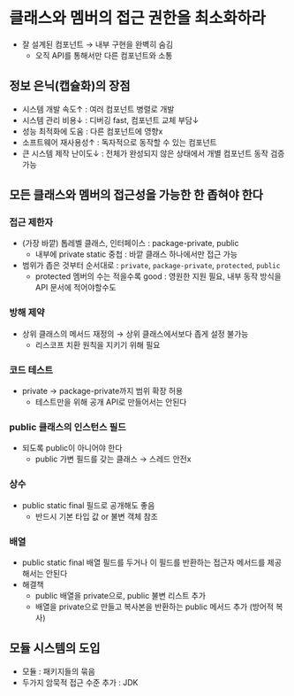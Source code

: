 # 클래스와 멤버의 접근 권한을 최소화하라

- 잘 설계된 컴포넌트 → 내부 구현을 완벽히 숨김
    - 오직 API를 통해서만 다른 컴포넌트와 소통

## 정보 은닉(캡슐화)의 장점

- 시스템 개발 속도↑ : 여러 컴포넌트 병렬로 개발
- 시스템 관리 비용↓ : 디버깅 fast, 컴포넌트 교체 부담↓
- 성능 최적화에 도움 : 다른 컴포넌트에 영향x
- 소프트웨어 재사용성↑ : 독자적으로 동작할 수 있는 컴포넌트
- 큰 시스템 제작 난이도↓ : 전체가 완성되지 않은 상태에서 개별 컴포넌트 동작 검증 가능

## 모든 클래스와 멤버의 접근성을 가능한 한 좁혀야 한다

### 접근 제한자

- (가장 바깥) 톱레벨 클래스, 인터페이스 : package-private, public
    - 내부에 private static 중첩 : 바깥 클래스 하나에서만 접근 가능
- 범위가 좁은 것부터 순서대로 : `private`, `package-private`, `protected`, `public`
    - protected 멤버의 수는 적을수록 good : 영원한 지원 필요, 내부 동작 방식을 API 문서에 적어야할수도

### 방해 제약

- 상위 클래스의 메서드 재정의 → 상위 클래스에서보다 좁게 설정 불가능
    - 리스코프 치환 원칙을 지키기 위해 필요

### 코드 테스트

- private → package-private까지 범위 확장 허용
    - 테스트만을 위해 공개 API로 만들어서는 안된다

### public 클래스의 인스턴스 필드

- 되도록 public이 아니어야 한다
    - public 가변 필드를 갖는 클래스 → 스레드 안전x

### 상수

- public static final 필드로 공개해도 좋음
    - 반드시 기본 타입 값 or 불변 객체 참조

### 배열

- public static final 배열 필드를 두거나 이 필드를 반환하는 접근자 메서드를 제공해서는 안된다
- 해결책
    - public 배열을 private으로, public 불변 리스트 추가
    - 배열을 private으로 만들고 복사본을 반환하는 public 메서드 추가 (방어적 복사)

## 모듈 시스템의 도입

- 모듈 : 패키지들의 묶음
- 두가지 암묵적 접근 수준 추가 : JDK